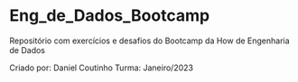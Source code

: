 # Eng_de_Dados_Bootcamp
Repositório com exercícios e desafios do Bootcamp da How de Engenharia de Dados

Criado por: Daniel Coutinho
Turma: Janeiro/2023
